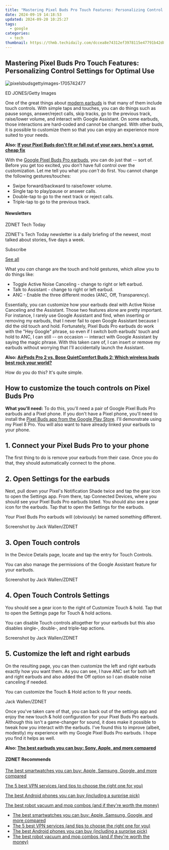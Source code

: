 ```yaml
---
title: "Mastering Pixel Buds Pro Touch Features: Personalizing Control Settings for Optimal Use"
date: 2024-09-19 14:18:53
updated: 2024-09-20 10:25:27
tags:
  - google
categories:
  - tech
thumbnail: https://thmb.techidaily.com/dccea8e74312ef3978115e47791b42d8d3af59ddef7b2d9a4c85759dfb53f1ee.jpg
---
```


## Mastering Pixel Buds Pro Touch Features: Personalizing Control Settings for Optimal Use

![pixelsbudsgettyimages-1705742477](https://www.zdnet.com/a/img/resize/342b4db46663bb5cf8813ff43754c3f5fdc83fd2/2024/01/10/7327219a-1964-4092-9286-a5326dc508b6/pixelsbudsgettyimages-1705742477.jpg?auto=webp&width=1280)

ED JONES/Getty Images

One of the great things about [modern earbuds](https://www.zdnet.com/article/best-earbuds/) is that many of them include touch controls. With simple taps and touches, you can do things such as pause songs, answer/reject calls, skip tracks, go to the previous track, raise/lower volume, and interact with Google Assistant. On some earbuds, those interactions are hard-coded and cannot be changed. With other buds, it is possible to customize them so that you can enjoy an experience more suited to your needs.

**Also: [If your Pixel Buds don't fit or fall out of your ears, here's a great, cheap fix](https://www.zdnet.com/article/if-your-pixel-buds-dont-fit-or-fall-out-of-your-ears-heres-a-great-cheap-fix/)**

With the [Google Pixel Buds Pro earbuds](https://www.zdnet.com/article/google-pixel-buds-pro-review/), you can do just that -- sort of. Before you get too excited, you don't have full control over the customization. Let me tell you what you _can't_ do first. You cannot change the following gestures/touches:

* Swipe forward/backward to raise/lower volume.
* Single tap to play/pause or answer calls.
* Double-tap to go to the next track or reject calls.
* Triple-tap to go to the previous track.

#### Newsletters

ZDNET Tech Today

ZDNET's Tech Today newsletter is a daily briefing of the newest, most talked about stories, five days a week.

 Subscribe

[See all](https://www.zdnet.com/newsletters/)

What you _can_ change are the touch and hold gestures, which allow you to do things like:

* Toggle Active Noise Canceling - change to right or left earbud.
* Talk to Assistant - change to right or left earbud.
* ANC - Enable the three different modes (ANC, Off, Transparency).

Essentially, you can customize how your earbuds deal with Active Noise Canceling and the Assistant. Those two features alone are pretty important. For instance, I rarely use Google Assistant and find, when inserting or removing my earbuds, that I never fail to open Google Assistant because I did the old touch and hold. Fortunately, Pixel Buds Pro earbuds do work with the "Hey Google" phrase, so even if I switch both earbuds' touch and hold to ANC, I can still -- on occasion -- interact with Google Assistant by saying the magic phrase. With this taken care of, I can insert or remove my earbuds without worrying that I'll accidentally launch the Assistant.

**Also: [AirPods Pro 2 vs. Bose QuietComfort Buds 2: Which wireless buds best rock your world?](https://www.zdnet.com/article/airpods-pro-2-vs-bose-quietcomfort-buds-2-which-wireless-earbuds-will-best-rock-your-world/)**

How do you do this? It's quite simple.

## How to customize the touch controls on Pixel Buds Pro

**What you'll need:** To do this, you'll need a pair of Google Pixel Buds Pro earbuds and a Pixel phone. If you don't have a Pixel phone, you'll need to install the [Pixel Buds app from the Google Play Store](https://play.google.com/store/apps/details?id=com.google.android.apps.wearables.maestro.companion&hl=en%5FUS&gl=US). I'll demonstrate using my Pixel 8 Pro. You will also want to have already linked your earbuds to your phone.

## 1\. Connect your Pixel Buds Pro to your phone

The first thing to do is remove your earbuds from their case. Once you do that, they should automatically connect to the phone.

## 2\. Open Settings for the earbuds

Next, pull down your Pixel's Notification Shade twice and tap the gear icon to open the Settings app. From there, tap Connected Devices, where you should see your Pixel Buds Pro earbuds listed. You should also see a gear icon for the earbuds. Tap that to open the Settings for the earbuds.

Your Pixel Buds Pro earbuds will (obviously) be named something different.

Screenshot by Jack Wallen/ZDNET

## 3\. Open Touch controls

In the Device Details page, locate and tap the entry for Touch Controls.

You can also manage the permissions of the Google Assistant feature for your earbuds.

Screenshot by Jack Wallen/ZDNET

## 4\. Open Touch Controls Settings

You should see a gear icon to the right of Customize Touch & hold. Tap that to open the Settings page for Touch & hold actions.

You can disable Touch controls altogether for your earbuds but this also disables single-, double-, and triple-tap actions.

Screenshot by Jack Wallen/ZDNET

## 5\. Customize the left and right earbuds

On the resulting page, you can then customize the left and right earbuds exactly how you want them. As you can see, I have ANC set for both left and right earbuds and also added the Off option so I can disable noise canceling if needed.

You can customize the Touch & Hold action to fit your needs.

Jack Wallen/ZDNET

Once you've taken care of that, you can back out of the settings app and enjoy the new touch & hold configuration for your Pixel Buds Pro earbuds. Although this isn't a game-changer for sound, it does make it possible to tweak how you interact with the earbuds. I've found this to improve (albeit, modestly) my experience with my Google Pixel Buds Pro earbuds. I hope you find it helps as well.

**Also: [The best earbuds you can buy: Sony, Apple, and more compared](https://www.zdnet.com/article/best-earbuds/)**

#### **ZDNET** Recommends

[The best smartwatches you can buy: Apple, Samsung, Google, and more compared](https://www.zdnet.com/article/best-smartwatch/ "The best smartwatches you can buy: Apple, Samsung, Google, and more compared")

[The 5 best VPN services (and tips to choose the right one for you)](https://www.zdnet.com/article/best-vpn/ "The 5 best VPN services (and tips to choose the right one for you)")

[The best Android phones you can buy (including a surprise pick)](https://www.zdnet.com/article/best-android-phone/ "The best Android phones you can buy (including a surprise pick)")

[The best robot vacuum and mop combos (and if they're worth the money)](https://www.zdnet.com/article/best-robot-vacuum-mop/ "The best robot vacuum and mop combos (and if they're worth the money)")

* [The best smartwatches you can buy: Apple, Samsung, Google, and more compared](https://www.zdnet.com/article/best-smartwatch/ "The best smartwatches you can buy: Apple, Samsung, Google, and more compared")
* [The 5 best VPN services (and tips to choose the right one for you)](https://www.zdnet.com/article/best-vpn/ "The 5 best VPN services (and tips to choose the right one for you)")
* [The best Android phones you can buy (including a surprise pick)](https://www.zdnet.com/article/best-android-phone/ "The best Android phones you can buy (including a surprise pick)")
* [The best robot vacuum and mop combos (and if they're worth the money)](https://www.zdnet.com/article/best-robot-vacuum-mop/ "The best robot vacuum and mop combos (and if they're worth the money)")

<ins class="adsbygoogle"
     style="display:block"
     data-ad-format="autorelaxed"
     data-ad-client="ca-pub-7571918770474297"
     data-ad-slot="1223367746"></ins>



<ins class="adsbygoogle"
     style="display:block"
     data-ad-client="ca-pub-7571918770474297"
     data-ad-slot="8358498916"
     data-ad-format="auto"
     data-full-width-responsive="true"></ins>
